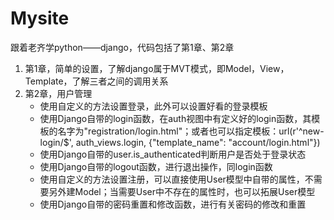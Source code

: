 # Mysite
跟着老齐学python——django，代码包括了第1章、第2章
1. 第1章，简单的设置，了解django属于MVT模式，即Model，View，Template，了解三者之间的调用关系
2. 第2章，用户管理
   - 使用自定义的方法设置登录，此外可以设置好看的登录模板
   - 使用Django自带的login函数，在auth视图中有定义好的login函数，其模板的名字为"registration/login.html"；或者也可以指定模板：url(r'^new-login/$', auth_views.login, {"template_name": "account/login.html"})
   - 使用Django自带的user.is_authenticated判断用户是否处于登录状态
   - 使用Django自带的logout函数，进行退出操作，同login函数
   - 使用自定义的方法设置注册，可以直接使用User模型中自带的属性，不需要另外建Model；当需要User中不存在的属性时，也可以拓展User模型
   - 使用Django自带的密码重置和修改函数，进行有关密码的修改和重置
